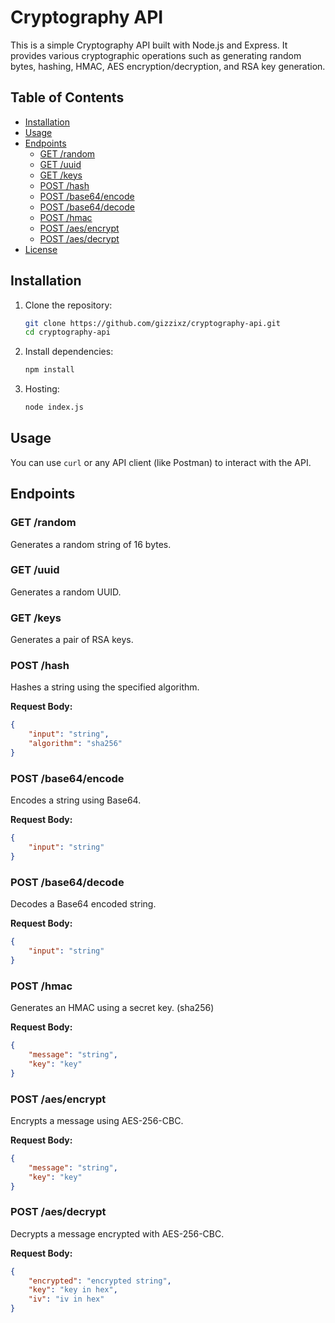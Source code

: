 # Cryptography API

This is a simple Cryptography API built with Node.js and Express. It provides various cryptographic operations such as generating random bytes, hashing, HMAC, AES encryption/decryption, and RSA key generation.

## Table of Contents
- [Installation](#installation)
- [Usage](#usage)
- [Endpoints](#endpoints)
  - [GET /random](#get-random)
  - [GET /uuid](#get-uuid)
  - [GET /keys](#get-keys)
  - [POST /hash](#post-hash)
  - [POST /base64/encode](#post-base64encode)
  - [POST /base64/decode](#post-base64decode)
  - [POST /hmac](#post-hmac)
  - [POST /aes/encrypt](#post-aesencrypt)
  - [POST /aes/decrypt](#post-aesdecrypt)
- [License](#license)

## Installation

1. Clone the repository:
    ```sh
    git clone https://github.com/gizzixz/cryptography-api.git
    cd cryptography-api
    ```

2. Install dependencies:
    ```sh
    npm install
    ```

3. Hosting:
    ```sh
    node index.js
    ```

## Usage

You can use `curl` or any API client (like Postman) to interact with the API.

## Endpoints

### GET /random
Generates a random string of 16 bytes.

### GET /uuid
Generates a random UUID.

### GET /keys
Generates a pair of RSA keys.

### POST /hash
Hashes a string using the specified algorithm.

**Request Body:**
```json
{
    "input": "string",
    "algorithm": "sha256"
}
```

### POST /base64/encode
Encodes a string using Base64.

**Request Body:**
```json
{
    "input": "string"
}
```

### POST /base64/decode
Decodes a Base64 encoded string.

**Request Body:**
```json
{
    "input": "string"
}
```

### POST /hmac
Generates an HMAC using a secret key. (sha256)

**Request Body:**
```json
{
    "message": "string",
    "key": "key"
}
```

### POST /aes/encrypt
Encrypts a message using AES-256-CBC.

**Request Body:**
```json
{
    "message": "string",
    "key": "key"
}
```

### POST /aes/decrypt
Decrypts a message encrypted with AES-256-CBC.

**Request Body:**
```json
{
    "encrypted": "encrypted string",
    "key": "key in hex",
    "iv": "iv in hex"
}
```
